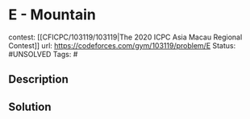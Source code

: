 # E - Mountain

contest: [[CFICPC/103119/103119|The 2020 ICPC Asia Macau Regional Contest]]
url: https://codeforces.com/gym/103119/problem/E
Status: #UNSOLVED
Tags: #

## Description

## Solution

